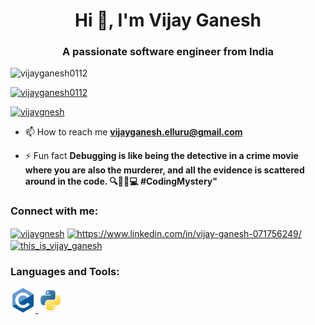 <h1 align="center">Hi 👋, I'm Vijay Ganesh</h1>
<h3 align="center">A passionate software engineer from India</h3>

<p align="left"> <img src="https://komarev.com/ghpvc/?username=vijayganesh0112&label=Profile%20views&color=0e75b6&style=flat" alt="vijayganesh0112" /> </p>

<p align="left"> <a href="https://github.com/ryo-ma/github-profile-trophy"><img src="https://github-profile-trophy.vercel.app/?username=vijayganesh0112" alt="vijayganesh0112" /></a> </p>

<p align="left"> <a href="https://twitter.com/vijaygnesh" target="blank"><img src="https://img.shields.io/twitter/follow/vijaygnesh?logo=twitter&style=for-the-badge" alt="vijaygnesh" /></a> </p>

- 📫 How to reach me **vijayganesh.elluru@gmail.com**

- ⚡ Fun fact **Debugging is like being the detective in a crime movie where you are also the murderer, and all the evidence is scattered around in the code. 🔍🕵‍♂💻 #CodingMystery"**

<h3 align="left">Connect with me:</h3>
<p align="left">
<a href="https://twitter.com/vijaygnesh" target="blank"><img align="center" src="https://raw.githubusercontent.com/rahuldkjain/github-profile-readme-generator/master/src/images/icons/Social/twitter.svg" alt="vijaygnesh" height="30" width="40" /></a>
<a href="https://linkedin.com/in/https://www.linkedin.com/in/vijay-ganesh-071756249/" target="blank"><img align="center" src="https://raw.githubusercontent.com/rahuldkjain/github-profile-readme-generator/master/src/images/icons/Social/linked-in-alt.svg" alt="https://www.linkedin.com/in/vijay-ganesh-071756249/" height="30" width="40" /></a>
<a href="https://instagram.com/this_is_vijay_ganesh" target="blank"><img align="center" src="https://raw.githubusercontent.com/rahuldkjain/github-profile-readme-generator/master/src/images/icons/Social/instagram.svg" alt="this_is_vijay_ganesh" height="30" width="40" /></a>
</p>

<h3 align="left">Languages and Tools:</h3>
<p align="left"> <a href="https://www.cprogramming.com/" target="_blank" rel="noreferrer"> <img src="https://raw.githubusercontent.com/devicons/devicon/master/icons/c/c-original.svg" alt="c" width="40" height="40"/> </a> <a href="https://www.python.org" target="_blank" rel="noreferrer"> <img src="https://raw.githubusercontent.com/devicons/devicon/master/icons/python/python-original.svg" alt="python" width="40" height="40"/> </a> </p>
